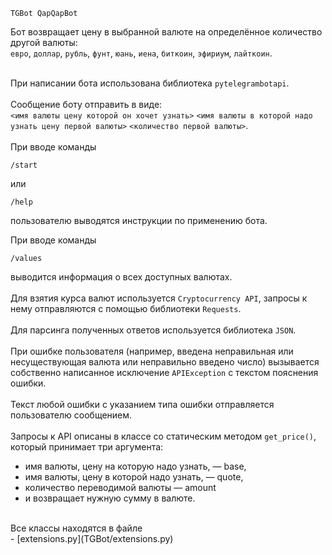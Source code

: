 
`TGBot QapQapBot`

Бот возвращает цену в выбранной валюте на определённое количество другой валюты:
<br>
`евро`, `доллар`, `рубль`, `фунт`, `юань`, `иена`, `биткоин`, `эфириум`, `лайткоин`.
<br>
<br>


При написании бота использована библиотека `pytelegrambotapi`.
<br>
<br>
Сообщение боту отправить в виде:<br>
`<имя валюты цену которой он хочет узнать>` `<имя валюты в которой надо узнать цену первой валюты>` `<количество первой валюты>`.
<br>
<br>
При вводе команды 
```
/start
```
или 
```
/help
```
пользователю выводятся инструкции по применению бота.

При вводе команды 
```
/values
```
выводится информация о всех доступных валютах.
<br>
<br>
Для взятия курса валют используется `Cryptocurrency API`, запросы к нему отправляются с помощью библиотеки `Requests`.
<br>
<br>
Для парсинга полученных ответов используется библиотека `JSON`.
<br>
<br>
При ошибке пользователя (например, введена неправильная или несуществующая валюта или неправильно введено число) вызывается собственно написанное исключение `APIException` с текстом пояснения ошибки.
<br>
<br>
Текст любой ошибки с указанием типа ошибки отправляется пользователю сообщением.
<br>
<br>
Запросы к API описаны в классе со статическим методом `get_price()`, который принимает три аргумента:
- имя валюты, цену на которую надо узнать, — base,
- имя валюты, цену в которой надо узнать, — quote,
- количество переводимой валюты — amount
- и возвращает нужную сумму в валюте.
<br>
Все классы находятся в файле <br>
- [extensions.py](TGBot/extensions.py) 

